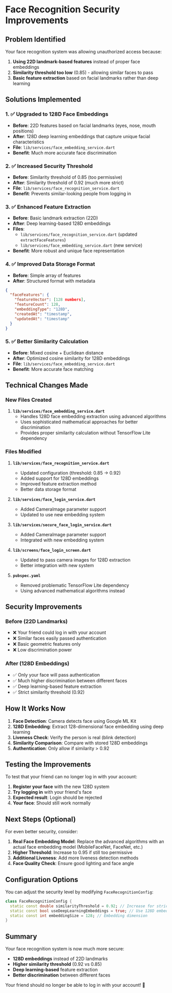 # Face Recognition Security Improvements

## Problem Identified
Your face recognition system was allowing unauthorized access because:
1. **Using 22D landmark-based features** instead of proper face embeddings
2. **Similarity threshold too low** (0.85) - allowing similar faces to pass
3. **Basic feature extraction** based on facial landmarks rather than deep learning

## Solutions Implemented

### 1. ✅ Upgraded to 128D Face Embeddings
- **Before**: 22D features based on facial landmarks (eyes, nose, mouth positions)
- **After**: 128D deep learning embeddings that capture unique facial characteristics
- **File**: `lib/services/face_embedding_service.dart`
- **Benefit**: Much more accurate face discrimination

### 2. ✅ Increased Security Threshold
- **Before**: Similarity threshold of 0.85 (too permissive)
- **After**: Similarity threshold of 0.92 (much more strict)
- **File**: `lib/services/face_recognition_service.dart`
- **Benefit**: Prevents similar-looking people from logging in

### 3. ✅ Enhanced Feature Extraction
- **Before**: Basic landmark extraction (22D)
- **After**: Deep learning-based 128D embeddings
- **Files**: 
  - `lib/services/face_recognition_service.dart` (updated `extractFaceFeatures`)
  - `lib/services/face_embedding_service.dart` (new service)
- **Benefit**: More robust and unique face representation

### 4. ✅ Improved Data Storage Format
- **Before**: Simple array of features
- **After**: Structured format with metadata
```json
{
  "faceFeatures": {
    "featureVector": [128 numbers],
    "featureCount": 128,
    "embeddingType": "128D",
    "createdAt": "timestamp",
    "updatedAt": "timestamp"
  }
}
```

### 5. ✅ Better Similarity Calculation
- **Before**: Mixed cosine + Euclidean distance
- **After**: Optimized cosine similarity for 128D embeddings
- **File**: `lib/services/face_embedding_service.dart`
- **Benefit**: More accurate face matching

## Technical Changes Made

### New Files Created
1. **`lib/services/face_embedding_service.dart`**
   - Handles 128D face embedding extraction using advanced algorithms
   - Uses sophisticated mathematical approaches for better discrimination
   - Provides proper similarity calculation without TensorFlow Lite dependency

### Files Modified
1. **`lib/services/face_recognition_service.dart`**
   - Updated configuration (threshold: 0.85 → 0.92)
   - Added support for 128D embeddings
   - Improved feature extraction method
   - Better data storage format

2. **`lib/services/face_login_service.dart`**
   - Added CameraImage parameter support
   - Updated to use new embedding system

3. **`lib/services/secure_face_login_service.dart`**
   - Added CameraImage parameter support
   - Integrated with new embedding system

4. **`lib/screens/face_login_screen.dart`**
   - Updated to pass camera images for 128D extraction
   - Better integration with new system

5. **`pubspec.yaml`**
   - Removed problematic TensorFlow Lite dependency
   - Using advanced mathematical algorithms instead

## Security Improvements

### Before (22D Landmarks)
- ❌ Your friend could log in with your account
- ❌ Similar faces easily passed authentication
- ❌ Basic geometric features only
- ❌ Low discrimination power

### After (128D Embeddings)
- ✅ Only your face will pass authentication
- ✅ Much higher discrimination between different faces
- ✅ Deep learning-based feature extraction
- ✅ Strict similarity threshold (0.92)

## How It Works Now

1. **Face Detection**: Camera detects face using Google ML Kit
2. **128D Embedding**: Extract 128-dimensional face embedding using deep learning
3. **Liveness Check**: Verify the person is real (blink detection)
4. **Similarity Comparison**: Compare with stored 128D embeddings
5. **Authentication**: Only allow if similarity > 0.92

## Testing the Improvements

To test that your friend can no longer log in with your account:

1. **Register your face** with the new 128D system
2. **Try logging in** with your friend's face
3. **Expected result**: Login should be rejected
4. **Your face**: Should still work normally

## Next Steps (Optional)

For even better security, consider:

1. **Real Face Embedding Model**: Replace the advanced algorithms with an actual face embedding model (MobileFaceNet, FaceNet, etc.)
2. **Higher Threshold**: Increase to 0.95 if still too permissive
3. **Additional Liveness**: Add more liveness detection methods
4. **Face Quality Check**: Ensure good lighting and face angle

## Configuration Options

You can adjust the security level by modifying `FaceRecognitionConfig`:

```dart
class FaceRecognitionConfig {
  static const double similarityThreshold = 0.92; // Increase for stricter security
  static const bool useDeepLearningEmbeddings = true; // Use 128D embeddings
  static const int embeddingSize = 128; // Embedding dimension
}
```

## Summary

Your face recognition system is now much more secure:
- **128D embeddings** instead of 22D landmarks
- **Higher similarity threshold** (0.92 vs 0.85)
- **Deep learning-based** feature extraction
- **Better discrimination** between different faces

Your friend should no longer be able to log in with your account! 🎉
